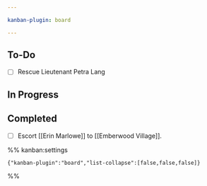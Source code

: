 ```yaml
---

kanban-plugin: board

---
```


## To-Do

- [ ] Rescue Lieutenant Petra Lang


## In Progress



## Completed

- [ ] Escort [[Erin Marlowe]] to [[Emberwood Village]].




%% kanban:settings
```
{"kanban-plugin":"board","list-collapse":[false,false,false]}
```
%%